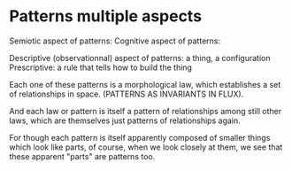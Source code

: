# Patterns multiple aspects

Semiotic aspect of patterns:
Cognitive aspect of patterns:

Descriptive (observationnal) aspect of patterns: a thing, a configuration
Prescriptive: a rule that tells how to build the thing

Each one of these patterns is a morphological law, which establishes a set of relationships in space. (PATTERNS AS INVARIANTS IN FLUX).
 
And each law or pattern is itself a pattern of relationships among still other laws, which are themselves just patterns of relationships again. 
 
For though each pattern is itself apparently composed of smaller things which look like parts, of course, when we look closely at them, we see that these apparent "parts" are patterns too. 
